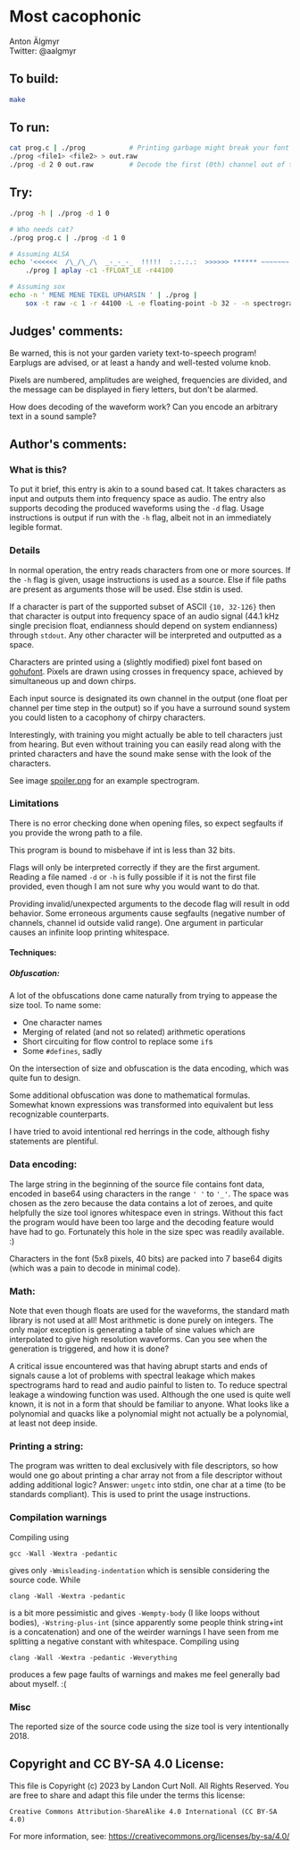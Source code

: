 # Most cacophonic

Anton Älgmyr  
Twitter: @aalgmyr  

## To build:

```sh
make
```

## To run:

```sh
cat prog.c | ./prog           # Printing garbage might break your font
./prog <file1> <file2> > out.raw
./prog -d 2 0 out.raw         # Decode the first (0th) channel out of two
```

## Try:

```sh
./prog -h | ./prog -d 1 0

# Who needs cat?
./prog prog.c | ./prog -d 1 0

# Assuming ALSA
echo '<<<<<<  /\_/\_/\  _-_-_-_  !!!!!  :.:.:.:  >>>>>> ****** ~~~~~~~' |
    ./prog | aplay -c1 -fFLOAT_LE -r44100

# Assuming sox
echo -n ' MENE MENE TEKEL UPHARSIN ' | ./prog | 
    sox -t raw -c 1 -r 44100 -L -e floating-point -b 32 - -n spectrogram -d 10 -X 300
```

## Judges' comments:

Be warned, this is not your garden variety text-to-speech program! Earplugs are advised,
or at least a handy and well-tested volume knob.

Pixels are numbered, amplitudes are weighed, frequencies are divided,
and the message can be displayed in fiery letters, but don't be alarmed.

How does decoding of the waveform work? Can you encode an arbitrary text in a sound sample?

## Author's comments:

### What is this?

To put it brief, this entry is akin to a sound based cat. It takes characters as
input and outputs them into frequency space as audio. The entry also supports
decoding the produced waveforms using the `-d` flag. Usage instructions is
output if run with the `-h` flag, albeit not in an immediately legible format.

### Details

In normal operation, the entry reads characters from one or more sources. If the
`-h` flag is given, usage instructions is used as a source. Else if file paths
are present as arguments those will be used. Else stdin is used.

If a character is part of the supported subset of ASCII `{10, 32-126}` then that
character is output into frequency space of an audio signal (44.1 kHz single
precision float, endianness should depend on system endianness) through `stdout`.
Any other character will be interpreted and outputted as a space.

Characters are printed using a (slightly modified) pixel font based on [gohufont](https://github.com/hchargois/gohufont).
Pixels are drawn using crosses in frequency space, achieved by simultaneous up
and down chirps.

Each input source is designated its own channel in the output (one float per
channel per time step in the output) so if you have a surround sound system you
could listen to a cacophony of chirpy characters.

Interestingly, with training you might actually be able to tell characters just
from hearing. But even without training you can easily read along with the
printed characters and have the sound make sense with the look of the
characters.

See image [spoiler.png](spoilers.png) for an example spectrogram.

### Limitations

There is no error checking done when opening files, so expect segfaults if you
provide the wrong path to a file.

This program is bound to misbehave if int is less than 32 bits.

Flags will only be interpreted correctly if they are the first argument. Reading
a file named `-d` or `-h` is fully possible if it is not the first file
provided, even though I am not sure why you would want to do that.

Providing invalid/unexpected arguments to the decode flag will result in odd
behavior. Some erroneous arguments cause segfaults (negative number of channels,
channel id outside valid range). One argument in particular causes an infinite
loop printing whitespace.

#### Techniques:

##### Obfuscation:

A lot of the obfuscations done came naturally from trying to appease the size
tool. To name some:

* One character names
* Merging of related (and not so related) arithmetic operations
* Short circuiting for flow control to replace some `if`s
* Some `#defines`, sadly

On the intersection of size and obfuscation is the data encoding, which was
quite fun to design.

Some additional obfuscation was done to mathematical formulas. Somewhat known
expressions was transformed into equivalent but less recognizable counterparts.

I have tried to avoid intentional red herrings in the code, although fishy
statements are plentiful.

### Data encoding:

The large string in the beginning of the source file contains font data, encoded
in base64 using characters in the range `' '` to `'_'`. The space was chosen as
the zero because the data contains a lot of zeroes, and quite helpfully the size
tool ignores whitespace even in strings. Without this fact the program would
have been too large and the decoding feature would have had to go. Fortunately
this hole in the size spec was readily available. :)

Characters in the font (5x8 pixels, 40 bits) are packed into 7 base64 digits
(which was a pain to decode in minimal code).

### Math:

Note that even though floats are used for the waveforms, the standard math
library is not used at all! Most arithmetic is done purely on integers. The only
major exception is generating a table of sine values which are interpolated to
give high resolution waveforms. Can you see when the generation is triggered,
and how it is done?

A critical issue encountered was that having abrupt starts and ends of signals
cause a lot of problems with spectral leakage which makes spectrograms hard to
read and audio painful to listen to. To reduce spectral leakage a windowing
function was used. Although the one used is quite well known, it is not in a
form that should be familiar to anyone. What looks like a polynomial and quacks
like a polynomial might not actually be a polynomial, at least not deep inside.

### Printing a string:

The program was written to deal exclusively with file descriptors, so how would
one go about printing a char array not from a file descriptor without adding
additional logic? Answer: `ungetc` into stdin, one char at a time (to be
standards compliant). This is used to print the usage instructions.

### Compilation warnings

Compiling using

    gcc -Wall -Wextra -pedantic

gives only `-Wmisleading-indentation` which is sensible considering the source code. While

    clang -Wall -Wextra -pedantic

is a bit more pessimistic and gives `-Wempty-body` (I like loops without
bodies), `-Wstring-plus-int` (since apparently some people think string+int is a
concatenation) and one of the weirder warnings I have seen from me splitting a
negative constant with whitespace. Compiling using

    clang -Wall -Wextra -pedantic -Weverything

produces a few page faults of warnings and makes me feel generally bad about
myself. :(

### Misc

The reported size of the source code using the size tool is very intentionally
2018.

## Copyright and CC BY-SA 4.0 License:

This file is Copyright (c) 2023 by Landon Curt Noll.  All Rights Reserved.
You are free to share and adapt this file under the terms this license:

    Creative Commons Attribution-ShareAlike 4.0 International (CC BY-SA 4.0)

For more information, see: https://creativecommons.org/licenses/by-sa/4.0/

